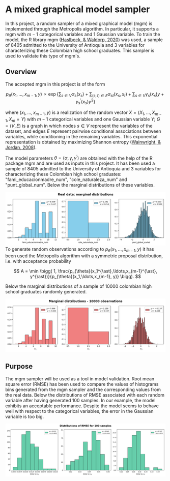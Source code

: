 # A mixed graphical model sampler

In this project, a random sampler of a mixed graphical model (mgm) is implemented through the Metropolis algorithm. In particular, it supports a mgm with $m-1$ categorical variables and $1$ Gaussian variable. To train the model, the R library mgm ([Haslbeck, & Waldorp, 2020](https://arxiv.org/abs/1510.06871)) was used, a sample of $8405$ admitted to the University of Antioquia and $3$ variables for characterizing these Colombian high school graduates. This sampler is used to validate this type of mgm's.

## Overview

The accepted mgm in this project is of the form

$$
p_{\theta}(x_1,\ldots, x_{m-1}, y) \propto \exp{\left\lbrace \sum_{s\in V}\alpha_s(x_s) + \sum_{(s,t)\in E}\alpha_{st}(x_s, x_t) + \sum_{s\in V}\gamma_s(x_s)y + \gamma^{\prime}_s(x_s)y^2  \right\rbrace }
$$

where $(x_1,\ldots,x_{m-1},y)$ is a realization of the random vector $X=(X_1,\ldots,X_{m-1},X_m=Y)$ with $m-1$ categorical variables and one Gaussian variable $Y$; $G=(V, E)$ is a graph in which nodes $s\in V$ represent the variables of the dataset, and edges $E$ represent pairwise conditional associations between variables, while conditioning in the remaining variables. This exponential representation is obtained by maximizing Shannon entropy ([Wainwright, & Jordan, 2008](https://people.eecs.berkeley.edu/~wainwrig/Papers/WaiJor08_FTML.pdf)).   

The model parameters $\theta=(\alpha, \gamma, \gamma^{\prime})$ are obtained with the help of the R package mgm and are used as inputs in this project. It has been used a sample of $8405$ admitted to the University of Antioquia and $3$ variables for characterizing these Colombian high school graduates: "fami_educacionmadre_num", "cole_naturaleza_num" and "punt_global_num". Below the marginal distributions of these variables.

![](Real_data_marginal_distributions.png)
To generate random observations according to $p_{\theta}(x_1,\ldots, x_{m-1}, y)$ it has been used the Metropolis algorithm with a symmetric proposal distribution, i.e. with acceptance probability 

$$
A = \min \bigg( 1, \frac{p_{\theta}(x_1^{\ast},\ldots,x_{m-1}^{\ast}, y^{\ast})}{p_{\theta}(x_1,\ldots,x_{m-1}, y)} \bigg).
$$

Below the marginal distributions of a sample of $10000$ colombian high school graduates randomly generated.

![](Marginal_distributions_10000_observations.png)
## Purpose

The mgm sampler will be used as a tool in model validation. Root mean square error (RMSE) has been used to compare the values of histograms bins generated from the mgm sampler and the corresponding values from the real data. Below the distributions of RMSE associated with each random variable after having generated $100$ samples. In our example, the model exhibits an acceptable performance. Despite the model seems to behave well with respect to the categorical variables, the error in the Gaussian variable is too big.

![](Distributions_of_RMSE_for_100_samples.png)


